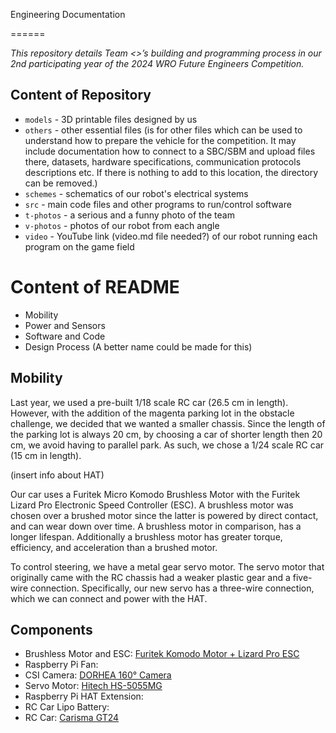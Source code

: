 Engineering Documentation

======

*This repository details Team <>’s building and programming process in our 2nd participating year of the 2024 WRO Future Engineers Competition.*

## Content of Repository
* `models` - 3D printable files designed by us
* `others` - other essential files (is for other files which can be used to understand how to prepare the vehicle for the competition. It may include documentation how to connect to a SBC/SBM and upload files there, datasets, hardware specifications, communication protocols descriptions etc. If there is nothing to add to this location, the directory can be removed.)
* `schemes` - schematics of our robot's electrical systems
* `src` - main code files and other programs to run/control software
* `t-photos` - a serious and a funny photo of the team
* `v-photos` - photos of our robot from each angle
* `video` - YouTube link (video.md file needed?) of our robot running each program on the game field



# Content of README
* Mobility
* Power and Sensors
* Software and Code
* Design Process (A better name could be made for this)

## Mobility
  Last year, we used a pre-built 1/18 scale RC car (26.5 cm in length). However, with the addition of the magenta parking lot in the obstacle challenge, we decided that we wanted a smaller chassis. Since the length of the parking lot is always 20 cm, by choosing a car of shorter length then 20 cm, we avoid having to parallel park. As such, we chose a 1/24 scale RC car (15 cm in length).

(insert info about HAT)
  
  Our car uses a Furitek Micro Komodo Brushless Motor with the Furitek Lizard Pro Electronic Speed Controller (ESC). A brushless motor was chosen over a brushed motor since the latter is powered by direct contact, and can wear down over time. A brushless motor in comparison, has a longer lifespan. Additionally a brushless motor has greater torque, efficiency, and acceleration than a brushed motor. 
    
  To control steering, we have a metal gear servo motor. The servo motor that originally came with the RC chassis had a weaker plastic gear and a five-wire connection. Specifically, our new servo has a three-wire connection, which we can connect and power with the HAT.

## Components
* Brushless Motor and ESC: [Furitek Komodo Motor + Lizard Pro ESC](https://www.xtremerc.ca/products/furitek-scx24-stinger-brushless-power-system-w-1212-3450kv-brushless-motor?_pos=1&amp;_sid=cf7c35a05&amp;_ss=r)
* Raspberry Pi Fan: 
* CSI Camera: [DORHEA 160° Camera](https://www.amazon.com/Raspberry-Camera-Module-160FOV-Fisheye/dp/B083XMGSVP/)
* Servo Motor: [Hitech HS-5055MG](https://ca.robotshop.com/products/hs-5055mg-metal-gear-micro-servo-motor?srsltid=AfmBOopv8Z7LoCVOEqe16w05ZV-R78dNmy7dappldIxZiQzCJroxcssFc2Y)
* Raspberry Pi HAT Extension:
* RC Car Lipo Battery: 
* RC Car: [Carisma GT24](https://www.canadahobbies.ca/product/hobby-brands/carisma-rc/gt24-124th-4wd-toyota-celica-gt-four-st185-wrc/)

